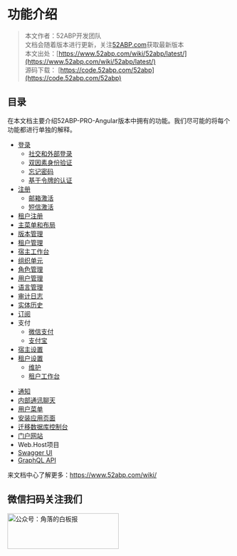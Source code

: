 # 功能介绍

> 本文作者：52ABP开发团队 </br>
> 文档会随着版本进行更新，关注[52ABP.com](https://www.52abp.com)获取最新版本 </br>
> 本文出处：[https://www.52abp.com/wiki/52abp/latest/](https://www.52abp.com/wiki/52abp/latest/) </br>
> 源码下载： [https://code.52abp.com/52abp](https://code.52abp.com/52abp) </br>


## 目录

在本文档主要介绍52ABP-PRO-Angular版本中拥有的功能。我们尽可能的将每个功能都进行单独的解释。

  - [登录](Angular/NG-Login.md)
    - [社交和外部登录](Angular/NG-Social-Logins.md)
    - [双因素身份验证](Angular/NG-Two-Factor-Authentication.md)
    - [忘记密码](Angular/NG-Forgot-Password.md)
    - [基于令牌的认证](Angular/NG-Token-Based-Authentication.md)
  - [注册](Angular/NG-Sign-Up.md)
    - [邮箱激活](Angular/NG-Email-Activation.md)
    - [短信激活](Angular/NG-SMS-Activation.md)
  - [租户注册](Angular/NG-Tenant-Sign-Up.md)
  - [主菜单和布局](Angular/NG-Main-Menu-Layout.md)
  - [版本管理](Angular/NG-Edition-Management.md)
  - [租户管理](Angular/NG-Tenant-Management.md)
  - [宿主工作台](Angular/NG-Host-Dashboard.md)
  - [组织单元](Angular/NG-Organization-Units.md)
  - [角色管理](Angular/NG-Role-Management.md)
  - [用户管理](Angular/NG-User-Management.md)
  - [语言管理](Angular/NG-Language-Management.md)
  - [审计日志](Angular/NG-Audit-Logs.md)
  - [实体历史  ](Angular/NG-Entity-History.md)
  - [订阅](Angular/NG-Subscription.md)
  - 支付
    - [微信支付](Angular/NG-WeChat-Integration.md)
    - [支付宝  ](Angular/NG-AliPay-Integration.md) 
  - [宿主设置  ](Angular/NG-Host-Settings.md)
  - [租户设置  ](Angular/NG-Tenant-Settings.md)
    - [维护](Angular/NG-Maintenance.md)
    - [租户工作台](Angular/NG-Tenant-Dashboard.md)
  <!-- - 验证码
    - [谷歌验证码集成](Features-Google-Verification-Code-Integration.md)
    - [极验验证码集成](Features-Jiyan-Verification-Code-Integration.md)
    - [图形验证码集成](Features-GUI-Verification-Code-Integration.md) -->
  - [通知](Angular/NG-Notifications.md)
  - [内部通讯聊天](Angular/NG-Chat.md)
  - [用户菜单](Angular/NG-User-Menu.md)
  - [安装应用页面](Angular/NG-Setup-Page.md)
  - [迁移数据库控制台](/docs/Migrator-Console-Application.md)
  - [门户网站](Features-Mvc-Core-Web-Portal-Project.md)
  - Web.Host项目
  - [Swagger UI ](Angular/NG-Swagger-UI.md)
  - [GraphQL API](Angular/NG-GraphQL-API.md)
 


来文档中心了解更多：https://www.52abp.com/wiki/ 

## 微信扫码关注我们

<div class="text-center ">
 <img src="https://www.52abp.com/imgs/money-QR/jiaoluo_wechat_QR.jpg" class="img-fluid text-center " alt="公众号：角落的白板报" style="
    height: 80;
    width: 250px;"/>
</div>
